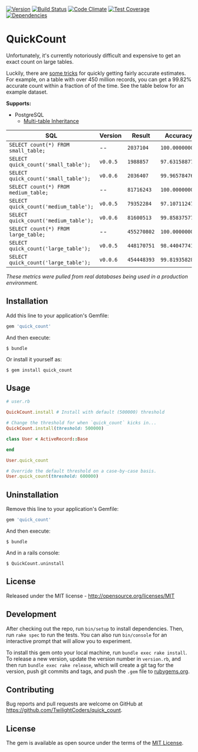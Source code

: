 [![Version      ](https://img.shields.io/gem/v/quick_count.svg)](https://rubygems.org/gems/quick_count)
[![Build Status ](https://travis-ci.org/TwilightCoders/quick_count.svg)](https://travis-ci.org/TwilightCoders/quick_count)
[![Code Climate ](https://api.codeclimate.com/v1/badges/43ba3e038a91b44fba2c/maintainability)](https://codeclimate.com/github/TwilightCoders/quick_count/maintainability)
[![Test Coverage](https://codeclimate.com/github/TwilightCoders/quick_count/badges/coverage.svg)](https://codeclimate.com/github/TwilightCoders/quick_count/coverage)
[![Dependencies ](https://badges.depfu.com/badges/564300bfe49871ba217a3f78de3ecc0c/overview.svg)](https://depfu.com/github/TwilightCoders/quick_count)

# QuickCount

Unfortunately, it's currently notoriously difficult and expensive to get an exact count on large tables.

Luckily, there are [some tricks](https://www.citusdata.com/blog/2016/10/12/count-performance) for quickly getting fairly accurate estimates. For example, on a table with over 450 million records, you can get a 99.82% accurate count within a fraction of of the time. See the table below for an example dataset.

**Supports:**
- PostgreSQL
  - [Multi-table Inheritance](https://github.com/TwilightCoders/active_record-mti)

| SQL | Version | Result | Accuracy | Time |
| --- | --- | --- | --- | --- |
| `SELECT count(*) FROM small_table;` | -- | `2037104` | `100.0000000%` | `4.900s` |
| `SELECT quick_count('small_table');` | `v0.0.5` | `1988857` | `97.63158877%` | `0.048s` |
| `SELECT quick_count('small_table');` | `v0.0.6` | `2036407` | `99.96578476%` | `0.050s` |
| `SELECT count(*) FROM medium_table;` | -- | `81716243` | `100.0000000%` | `257.5s` |
| `SELECT quick_count('medium_table');` | `v0.0.5` | `79352284` | `97.10711247%` | `0.049s` |
| `SELECT quick_count('medium_table');` | `v0.0.6` | `81600513` | `99.85837577%` | `0.048s` |
| `SELECT count(*) FROM large_table;` | -- | `455270802` | `100.0000000%` | `310.6s` |
| `SELECT quick_count('large_table');` | `v0.0.5` | `448170751` | `98.44047741%` | `0.047s` |
| `SELECT quick_count('large_table');` | `v0.0.6` | `454448393` | `99.81935828%` | `0.046s` |

_These metrics were pulled from real databases being used in a production environment._

## Installation

Add this line to your application's Gemfile:

```ruby
gem 'quick_count'
```

And then execute:

    $ bundle

Or install it yourself as:

    $ gem install quick_count

## Usage

```ruby
# user.rb

QuickCount.install # Install with default (500000) threshold

# Change the threshold for when `quick_count` kicks in...
QuickCount.install(threshold: 500000)

class User < ActiveRecord::Base

end

User.quick_count

# Override the default threshold on a case-by-case basis.
User.quick_count(threshold: 600000)

```

## Uninstallation

Remove this line to your application's Gemfile:

```ruby
gem 'quick_count'
```

And then execute:

    $ bundle

And in a rails console:

    $ QuickCount.uninstall

## License
Released under the MIT license - http://opensource.org/licenses/MIT

## Development

After checking out the repo, run `bin/setup` to install dependencies. Then, run `rake spec` to run the tests. You can also run `bin/console` for an interactive prompt that will allow you to experiment.

To install this gem onto your local machine, run `bundle exec rake install`. To release a new version, update the version number in `version.rb`, and then run `bundle exec rake release`, which will create a git tag for the version, push git commits and tags, and push the `.gem` file to [rubygems.org](https://rubygems.org).

## Contributing

Bug reports and pull requests are welcome on GitHub at https://github.com/TwilightCoders/quick_count.


## License

The gem is available as open source under the terms of the [MIT License](http://opensource.org/licenses/MIT).
